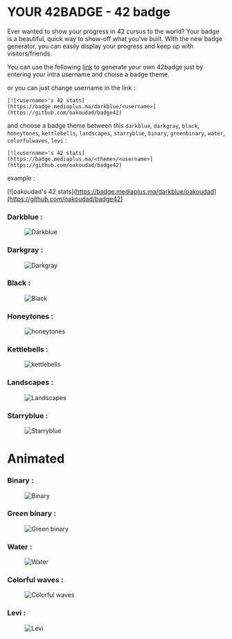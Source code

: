 # YOUR 42BADGE - 42 badge
Ever wanted to show your progress in 42 cursus to the world? Your badge is a beautiful, quick way to show-off what you've built. With the new badge generator, you can easily display your progress and keep up with visitors/friends.

You can use the following [link](https://badge.mediaplus.ma) to generate your own 42badge just by entering your intra username and choise a badge theme.

or you can just change username in the link :

```
[![<username>'s 42 stats](https://badge.mediaplus.ma/darkblue/<username>](https://github.com/oakoudad/badge42)
```

and choose a badge theme between this `darkblue`, `darkgray`, `black`, `honeytones`, `kettlebells`, `landscapes`, `starryblue`, `binary`, `greenbinary`, `water`, `colorfulwaves`, `levi` :

```
[![<username>'s 42 stats](https://badge.mediaplus.ma/<theme>/<username>](https://github.com/oakoudad/badge42)
```

example :

[![oakoudad's 42 stats](https://badge.mediaplus.ma/darkblue/oakoudad](https://github.com/oakoudad/badge42)

### Darkblue :
<figure>
  <img src="./example/darkblue.svg" alt="Darkblue" title="Darkblue" />
</figure>

### Darkgray :
<figure>
  <img src="./example/darkgray.svg" alt="Darkgray" title="Darkgray" />
</figure>

### Black :
<figure>
  <img src="./example/black.svg" alt="Black" title="Black" />
</figure>

### Honeytones :
<figure>
  <img src="./example/honeytones.svg" alt="honeytones" title="Honeytones" />
</figure>

### Kettlebells :
<figure>
  <img src="./example/kettlebells.svg" alt="kettlebells" title="Kettlebells" />
</figure>

### Landscapes :
<figure>
  <img src="./example/landscapes.svg" alt="Landscapes" title="Landscapes" />
</figure>

### Starryblue :
<figure>
  <img src="./example/starryblue.svg" alt="Starryblue" title="Starryblue" />
</figure>

<h1>Animated</h1>

### Binary :
<figure>
  <img src="./example/binary.svg" alt="Binary" title="Binary" />
</figure>

### Green binary :
<figure>
  <img src="./example/greenbinary.svg" alt="Green binary" title="Green binary" />
</figure>

### Water :
<figure>
  <img src="./example/water.svg" alt="Water" title="Water" />
</figure>

### Colorful waves :
<figure>
  <img src="./example/colorfulwaves.svg" alt="Colorful waves" title="Colorful waves" />
</figure>

### Levi :
<figure>
  <img src="./example/levi.svg" alt="Levi" title="Levi" />
</figure>
